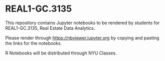 # REAL1-GC.3135
This repository contains Jupyter notebooks to be rendered by students for REAL1-GC.3135, Real Estate Data Analytics.  

Please render through https://nbviewer.jupyter.org by copying and pasting the links for the notebooks.

R Notebooks will be distributed through NYU Classes.
